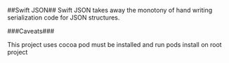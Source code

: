 ##Swift JSON##
Swift JSON takes away the monotony of hand writing serialization code for JSON structures.

###Caveats###

This project uses cocoa pod must be installed and run pods install on root project
